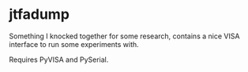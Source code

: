 jtfadump
========
Something I knocked together for some research, contains a nice VISA interface to run some experiments with.

Requires PyVISA and PySerial.